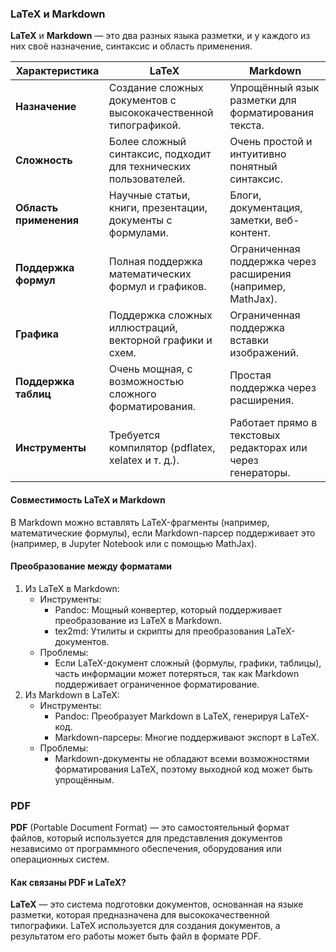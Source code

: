 
### LaTeX и Markdown

**LaTeX** и **Markdown** — это два разных языка разметки, и у каждого из них своё назначение, синтаксис и область применения. 

| **Характеристика**     | **LaTeX**                                                        | **Markdown**                                                 |
| ---------------------- | ---------------------------------------------------------------- | ------------------------------------------------------------ |
| **Назначение**         | Создание сложных документов с высококачественной типографикой.   | Упрощённый язык разметки для форматирования текста.          |
| **Сложность**          | Более сложный синтаксис, подходит для технических пользователей. | Очень простой и интуитивно понятный синтаксис.               |
| **Область применения** | Научные статьи, книги, презентации, документы с формулами.       | Блоги, документация, заметки, веб-контент.                   |
| **Поддержка формул**   | Полная поддержка математических формул и графиков.               | Ограниченная поддержка через расширения (например, MathJax). |
| **Графика**            | Поддержка сложных иллюстраций, векторной графики и схем.         | Ограниченная поддержка вставки изображений.                  |
| **Поддержка таблиц**   | Очень мощная, с возможностью сложного форматирования.            | Простая поддержка через расширения.                          |
| **Инструменты**        | Требуется компилятор (pdflatex, xelatex и т. д.).                | Работает прямо в текстовых редакторах или через генераторы.  |

#### Совместимость LaTeX и Markdown
В Markdown можно вставлять LaTeX-фрагменты (например, математические формулы), если Markdown-парсер поддерживает это (например, в Jupyter Notebook или с помощью MathJax).

#### Преобразование между форматами
1. Из LaTeX в Markdown:
	- Инструменты:
	    - Pandoc: Мощный конвертер, который поддерживает преобразование из LaTeX в Markdown.
	    - tex2md: Утилиты и скрипты для преобразования LaTeX-документов.
	- Проблемы:
	    - Если LaTeX-документ сложный (формулы, графики, таблицы), часть информации может потеряться, так как Markdown поддерживает ограниченное форматирование.
2. Из Markdown в LaTeX:
	- Инструменты:
	    - Pandoc: Преобразует Markdown в LaTeX, генерируя LaTeX-код.
	    - Markdown-парсеры: Многие поддерживают экспорт в LaTeX.
	- Проблемы:
	    - Markdown-документы не обладают всеми возможностями форматирования LaTeX, поэтому выходной код может быть упрощённым.

### PDF

**PDF** (Portable Document Format) — это самостоятельный формат файлов, который используется для представления документов независимо от программного обеспечения, оборудования или операционных систем.

#### Как связаны PDF и LaTeX?
**LaTeX** — это система подготовки документов, основанная на языке разметки, которая предназначена для высококачественной типографики. LaTeX используется для создания документов, а результатом его работы может быть файл в формате PDF.
